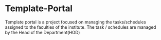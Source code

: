 # Template-Portal
Template portal is a project focused on managing the tasks/schedules assigned to the faculties of the institute. The task / schedules are managed by the Head of the Department(HOD)

